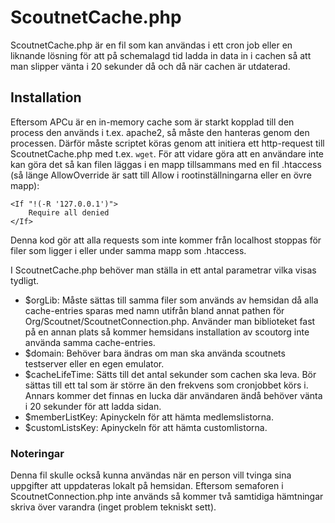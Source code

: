 # ScoutnetCache.php
ScoutnetCache.php är en fil som kan användas i ett cron job eller en liknande lösning för att på schemalagd tid ladda in data in i cachen så att man slipper vänta i 20 sekunder då och då när cachen är utdaterad.

## Installation
Eftersom APCu är en in-memory cache som är starkt kopplad till den process den används i t.ex. apache2, så måste den hanteras genom den processen. Därför måste scriptet köras genom att initiera ett http-request till ScoutnetCache.php med t.ex. ``` wget ```. För att vidare göra att en användare inte kan göra det så kan filen läggas i en mapp tillsammans med en fil .htaccess (så länge AllowOverride är satt till Allow i rootinställningarna eller en övre mapp):

```
<If "!(-R '127.0.0.1')">
	Require all denied
</If>
```

Denna kod gör att alla requests som inte kommer från localhost stoppas för filer som ligger i eller under samma mapp som .htaccess.

I ScoutnetCache.php behöver man ställa in ett antal parametrar vilka visas tydligt.

* $orgLib: Måste sättas till samma filer som används av hemsidan då alla cache-entries sparas med namn utifrån bland annat pathen för Org/Scoutnet/ScoutnetConnection.php. Använder man biblioteket fast på en annan plats så kommer hemsidans installation av scoutorg inte använda samma cache-entries.
* $domain: Behöver bara ändras om man ska använda scoutnets testserver eller en egen emulator.
* $cacheLifeTime: Sätts till det antal sekunder som cachen ska leva. Bör sättas till ett tal som är större än den frekvens som cronjobbet körs i. Annars kommer det finnas en lucka där användaren ändå behöver vänta i 20 sekunder för att ladda sidan.
* $memberListKey: Apinyckeln för att hämta medlemslistorna.
* $customListsKey: Apinyckeln för att hämta customlistorna.

### Noteringar
Denna fil skulle också kunna användas när en person vill tvinga sina uppgifter att uppdateras lokalt på hemsidan. Eftersom semaforen i ScoutnetConnection.php inte används så kommer två samtidiga hämtningar skriva över varandra (inget problem tekniskt sett).